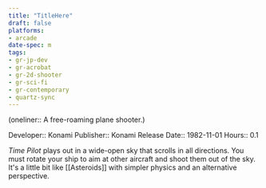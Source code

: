 ```yaml
---
title: "TitleHere"
draft: false
platforms:
- arcade
date-spec: m
tags:
- gr-jp-dev
- gr-acrobat 
- gr-2d-shooter
- gr-sci-fi 
- gr-contemporary
- quartz-sync
---
```


(oneliner:: A free-roaming plane shooter.)

Developer:: Konami
Publisher:: Konami
Release Date:: 1982-11-01
Hours:: 0.1

*Time Pilot* plays out in a wide-open sky that scrolls in all directions. You must rotate your ship to aim at other aircraft and shoot them out of the sky. It's a little bit like [[Asteroids]] with simpler physics and an alternative perspective.